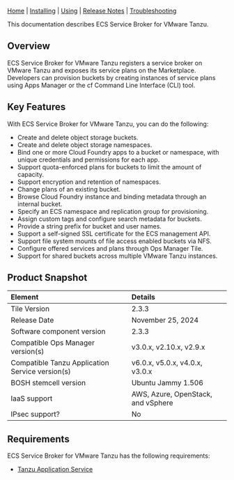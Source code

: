 [Home](index.md) | [Installing](installing.md) | [Using](usage.md) | [Release Notes](release-notes.md) | [Troubleshooting](troubleshooting.md)

This documentation describes ECS Service Broker for VMware Tanzu.

## <a id="overview"></a> Overview

ECS Service Broker for VMware Tanzu registers a service broker on VMware Tanzu and exposes its service plans on the Marketplace.
Developers can provision buckets by creating instances of service plans using Apps Manager or the cf Command Line Interface (CLI) tool.


## <a id='features'></a> Key Features

With ECS Service Broker for VMware Tanzu, you can do the following:

* Create and delete object storage buckets.
* Create and delete object storage namespaces.
* Bind one or more Cloud Foundry apps to a bucket or namespace, with unique credentials and permissions for each app.
* Support quota-enforced plans for buckets to limit the amount of capacity.
* Support encryption and retention of namespaces.
* Change plans of an existing bucket.
* Browse Cloud Foundry instance and binding metadata through an internal bucket.
* Specify an ECS namespace and replication group for provisioning.
* Assign custom tags and configure search metadata for buckets.
* Provide a string prefix for bucket and user names.
* Support a self-signed SSL certificate for the ECS management API.
* Support file system mounts of file access enabled buckets via NFS.
* Configure offered services and plans through Ops Manager Tile.
* Support for shared buckets across multiple VMware Tanzu instances.


## <a id="snapshot"></a>Product Snapshot

| Element      | Details                            |
|:-------------|:-----------------------------------|
| Tile Version | 2.3.3                              |
| Release Date | November 25, 2024                  |
| Software component version | 2.3.3                              |
| Compatible Ops Manager version(s) | v3.0.x, v2.10.x, v2.9.x            |
| Compatible Tanzu Application Service version(s) | v6.0.x, v5.0.x, v4.0.x, v3.0.x     |
| BOSH stemcell version | Ubuntu Jammy 1.506                   |
| IaaS support | AWS, Azure, OpenStack, and vSphere |
| IPsec support? | No                                 |

## <a id="reqs"></a> Requirements

ECS Service Broker for VMware Tanzu has the following requirements:

+ [Tanzu Application Service](https://support.broadcom.com/group/ecx/productdownloads?subfamily=VMware%20Tanzu%20Application%20Service%20for%20VMs)

